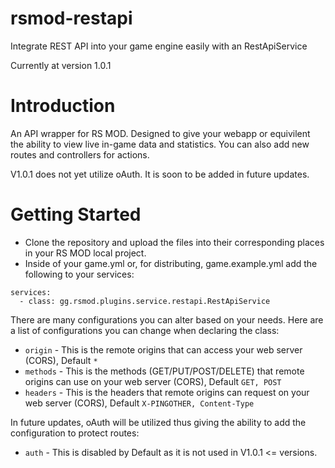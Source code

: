 # rsmod-restapi
Integrate REST API into your game engine easily with an RestApiService

Currently at version 1.0.1

# Introduction
An API wrapper for RS MOD. Designed to give your webapp or equivilent the ability to view live in-game data and statistics. You can also add new routes and controllers for actions.

V1.0.1 does not yet utilize oAuth. It is soon to be added in future updates.

# Getting Started
- Clone the repository and upload the files into their corresponding places in your RS MOD local project.
- Inside of your game.yml or, for distributing, game.example.yml add the following to your services:

```
services:
  - class: gg.rsmod.plugins.service.restapi.RestApiService
```

There are many configurations you can alter based on your needs. Here are a list of configurations you can change when declaring the class:

- `origin` - This is the remote origins that can access your web server (CORS), Default `*`
- `methods` - This is the methods (GET/PUT/POST/DELETE) that remote origins can use on your web server (CORS), Default `GET, POST`
- `headers` - This is the headers that remote origins can request on your web server (CORS), Default `X-PINGOTHER, Content-Type`

In future updates, oAuth will be utilized thus giving the ability to add the configuration to protect routes:

- `auth` - This is disabled by Default as it is not used in V1.0.1 <= versions.
